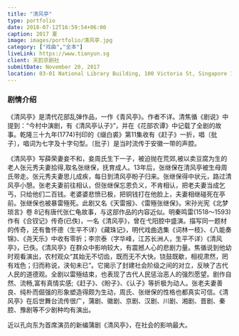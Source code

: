 ```yaml
---
title: "清风亭"
type: portfolio
date: 2018-07-12T16:59:54+06:00
caption: 2017 夏
image: images/portfolio/清风亭.jpg
category: ["戏曲","全本"]
liveLink: https://www.tianyun.sg
client: 天韵京剧社
submitDate: November 20, 2017
location: 03-01 National Library Building, 100 Victoria St, Singapore 188064
---
```

### 剧情介绍

《清风亭》是清代花部乱弹作品，一作《青风亭》。作者不详。清焦循《剧说》中提到：“今村中演剧，有《清风亭认子》”，并在《花部农谭》中记载了全剧的故事。乾隆三十九年(1774)刊印的《缀白裘》第11集收有《赶子》一折，唱〔批子〕，唱词为七字及十字句型。〔批子〕是当时流传于安徽一带的声腔。

《清风亭》写薛荣妻妾不和，妾周氏生下一子，被迫抛在荒郊,被以卖豆腐为生的老人张元秀夫妻拾得,取名张继保，抚育成人。13年后，张继保在清风亭被生母周氏带走。张元秀夫妻思儿成疾，每日到清风亭盼子归来。张继保得中状元，路过清风亭小憩。张老夫妻前往相认，但张继保忘恩负义，不肯相认，把老夫妻当成乞丐，只给他们二百钱。老婆婆悲愤已极，把铜钱打在他脸上，夫妻相继碰死在亭前。张继保也被暴雷殛死。此剧又名《天雷报》、《雷殛张继保》。宋孙光宪《北梦琐言》卷 8记有唐代张仁龟故事，与这部作品的内容近似。明秦鸣雷(1518～1593)作有《合钗记》传奇(已佚)，一名《清风亭》，曾在弋阳腔中盛演。描写同一题材的传奇，还有鲁怀德（生平不详）《藏珠记》，明代戏曲选集《词林一枝》、《八能奏锦》、《尧天乐》中收有零折；李宗泰（字华峰，江苏长洲人，生平不详）《清风亭》，已佚。《清风亭》在群众中影响较大，有震撼人心的悲剧力量。焦循说到他幼时观看演出，农村观众“其始无不切齿，既而无不大快。铙鼓既歇，相视肃然，罔有戏色；归而称说，浃旬未已”。它揭示了封建社会阶级之间的对立，反映了古代人民的道德观。全剧以雷殛结束，也表现了古代人民惩治恶人的强烈愿望。剧作自然、流畅,富有真情实感;《赶子》、《盼子》、《认子》等折极为动人。张老夫妻善良、纯朴而倔强的形象塑造得颇为生动，周氏、张继保的性格也都真实可信。《清风亭》在后世舞台流传很广，蒲剧、徽剧、京剧、汉剧、川剧、湘剧、晋剧、秦腔、豫剧等不少剧种均有演出。

近以孔向东为首席演员的新编蒲剧《清风亭》，在社会的影响最大。